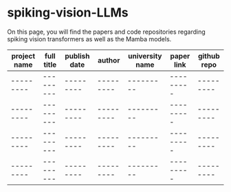 # spiking-vision-LLMs
On this page, you will find the papers and code repositories regarding spiking vision transformers as well as the Mamba models.

<!-- 
This is a hidden comment.
It can span multiple lines.

| Feature     | Description                         | Example |
|------------|-------------------------------------|---------|
| **Bold**   | Makes text bold                    | **bold** |
| *Italic*   | Makes text italic                  | *italic* |
| `Code`     | Inline code syntax                 | `code` |
| [Link](#)  | Adds a clickable link              | [GitHub](https://github.com) |

-->

| project name     | full title                         | publish date |  author  | university name  | paper link  | github repo |
|------------|-------------------------------------|---------|---------|---------|---------|---------|
| ---------   | --------- | --------- |---------|---------|---------|---------|
| ---------  |--------- | --------- |---------|---------|---------|---------|
| ---------   | --------- |--------- |---------|---------|---------|---------|
| --------- | ---------| --------- |---------|---------|---------|---------|
